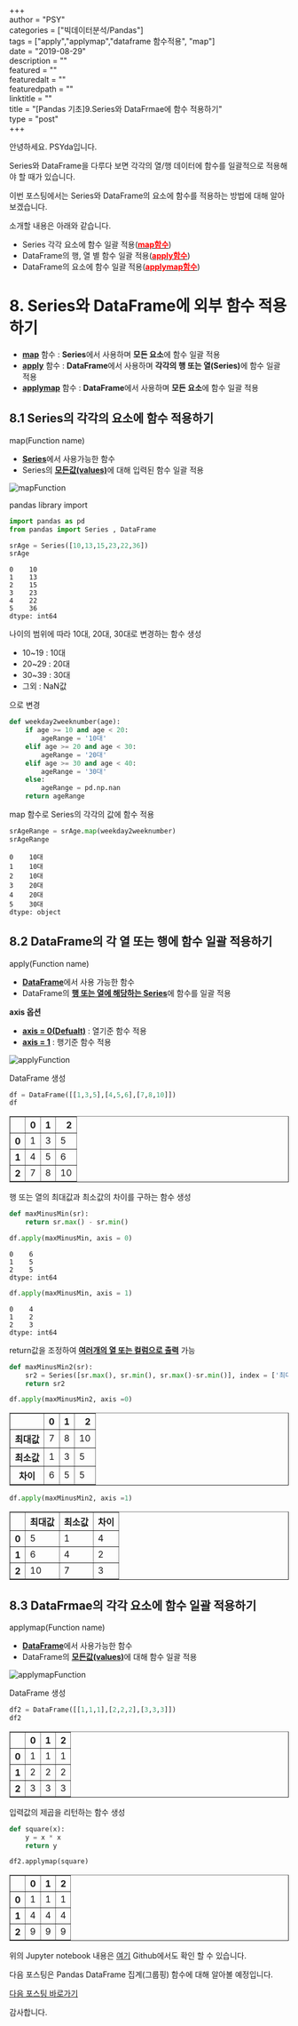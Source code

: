 
+++  
author = "PSY"  
categories = ["빅데이터분석/Pandas"]  
tags = ["apply","applymap","dataframe 함수적용", "map"]  
date = "2019-08-29"  
description = ""  
featured = ""  
featuredalt = ""  
featuredpath = ""  
linktitle = ""  
title = "[Pandas 기초]9.Series와 DataFrmae에 함수 적용하기"  
type = "post"  
+++  

안녕하세요. PSYda입니다.

Series와 DataFrame을 다루다 보면 각각의 열/행 데이터에 함수를 일괄적으로 적용해야 할 때가 있습니다. 

이번 포스팅에서는 Series와 DataFrame의 요소에 함수를 적용하는 방법에 대해 알아보겠습니다.

소개할 내용은 아래와 같습니다.

<div id = "summary">
<ul>
<li>Series 각각 요소에 함수 일괄 적용(<strong><u><span style = "color:red">map함수</span></u></strong>) </li>
<li>DataFrame의 행, 열 별 함수 일괄 적용(<strong><u><span style = "color:red">apply함수</span></u></strong>)</li>
<li>DataFrame의 요소에 함수 일괄 적용(<strong><u><span style = "color:red">applymap함수</span></u></strong>)</li>
</ul>
</div>

# 8. Series와 DataFrame에 외부 함수 적용하기

- <strong><u>map</u></strong> 함수 : <strong>Series</strong>에서 사용하며 <strong>모든 요소</strong>에 함수 일괄 적용
- <strong><u>apply</u></strong> 함수 : <strong>DataFrame</strong>에서 사용하며 <strong>각각의 행 또는 열(Series)</strong>에 함수 일괄 적용
- <strong><u>applymap</u></strong> 함수 : <strong>DataFrame</strong>에서 사용하며 <strong>모든 요소</strong>에 함수 일괄 적용

## 8.1 Series의 각각의 요소에 함수 적용하기

<span class = "hlblock">map(Function name)</span>

- <strong><u>Series</u></strong>에서 사용가능한 함수
- Series의 <strong><u>모든값(values)</u></strong>에 대해 입력된 함수 일괄 적용
<div class = "CenterImg">
<img src = "/img/Pandas/mapFunction.jpg" alt="mapFunction" />
</div>

pandas library import


```python
import pandas as pd
from pandas import Series , DataFrame
```


```python
srAge = Series([10,13,15,23,22,36])
srAge
```




    0    10
    1    13
    2    15
    3    23
    4    22
    5    36
    dtype: int64



나이의 범위에 따라 10대, 20대, 30대로 변경하는 함수 생성

- 10~19 : 10대
- 20~29 : 20대
- 30~39 : 30대
- 그외 : NaN값

으로 변경


```python
def weekday2weeknumber(age):
    if age >= 10 and age < 20:
        ageRange = '10대'
    elif age >= 20 and age < 30:
        ageRange = '20대'
    elif age >= 30 and age < 40:
        ageRange = '30대'
    else:
        ageRange = pd.np.nan
    return ageRange
```

map 함수로 Series의 각각의 값에 함수 적용


```python
srAgeRange = srAge.map(weekday2weeknumber)
srAgeRange
```




    0    10대
    1    10대
    2    10대
    3    20대
    4    20대
    5    30대
    dtype: object



## 8.2 DataFrame의 각 열 또는 행에 함수 일괄 적용하기

<span class ="hlblock">apply(Function name)</span>

- <strong><u>DataFrame</u></strong>에서 사용 가능한 함수
- DataFrame의 <strong><u>행 또는 열에 해당하는 Series</u></strong>에 함수를 일괄 적용

<strong>axis 옵션</strong>

- <strong><u>axis = 0(Defualt)</u></strong> : 열기준 함수 적용
- <strong><u>axis = 1</u></strong> : 행기준 함수 적용
<div class = "CenterImg">
<img src = "/img/Pandas/applyFunction.jpg" alt="applyFunction" />
</div>

DataFrame 생성


```python
df = DataFrame([[1,3,5],[4,5,6],[7,8,10]])
df
```




<div>
<style scoped>
    .dataframe tbody tr th:only-of-type {
        vertical-align: middle;
    }

    .dataframe tbody tr th {
        vertical-align: top;
    }

    .dataframe thead th {
        text-align: right;
    }
</style>
<table border="1" class="dataframe">
  <thead>
    <tr style="text-align: right;">
      <th></th>
      <th>0</th>
      <th>1</th>
      <th>2</th>
    </tr>
  </thead>
  <tbody>
    <tr>
      <th>0</th>
      <td>1</td>
      <td>3</td>
      <td>5</td>
    </tr>
    <tr>
      <th>1</th>
      <td>4</td>
      <td>5</td>
      <td>6</td>
    </tr>
    <tr>
      <th>2</th>
      <td>7</td>
      <td>8</td>
      <td>10</td>
    </tr>
  </tbody>
</table>
</div>



행 또는 열의 최대값과 최소값의 차이를 구하는 함수 생성


```python
def maxMinusMin(sr):
    return sr.max() - sr.min()
```


```python
df.apply(maxMinusMin, axis = 0)
```




    0    6
    1    5
    2    5
    dtype: int64




```python
df.apply(maxMinusMin, axis = 1)
```




    0    4
    1    2
    2    3
    dtype: int64



return값을 조정하여 <strong><u>여러개의 열 또는 컬럼으로 출력</u></strong> 가능


```python
def maxMinusMin2(sr):
    sr2 = Series([sr.max(), sr.min(), sr.max()-sr.min()], index = ['최대값','최소값','차이'])
    return sr2
```


```python
df.apply(maxMinusMin2, axis =0)
```




<div>
<style scoped>
    .dataframe tbody tr th:only-of-type {
        vertical-align: middle;
    }

    .dataframe tbody tr th {
        vertical-align: top;
    }

    .dataframe thead th {
        text-align: right;
    }
</style>
<table border="1" class="dataframe">
  <thead>
    <tr style="text-align: right;">
      <th></th>
      <th>0</th>
      <th>1</th>
      <th>2</th>
    </tr>
  </thead>
  <tbody>
    <tr>
      <th>최대값</th>
      <td>7</td>
      <td>8</td>
      <td>10</td>
    </tr>
    <tr>
      <th>최소값</th>
      <td>1</td>
      <td>3</td>
      <td>5</td>
    </tr>
    <tr>
      <th>차이</th>
      <td>6</td>
      <td>5</td>
      <td>5</td>
    </tr>
  </tbody>
</table>
</div>




```python
df.apply(maxMinusMin2, axis =1)
```




<div>
<style scoped>
    .dataframe tbody tr th:only-of-type {
        vertical-align: middle;
    }

    .dataframe tbody tr th {
        vertical-align: top;
    }

    .dataframe thead th {
        text-align: right;
    }
</style>
<table border="1" class="dataframe">
  <thead>
    <tr style="text-align: right;">
      <th></th>
      <th>최대값</th>
      <th>최소값</th>
      <th>차이</th>
    </tr>
  </thead>
  <tbody>
    <tr>
      <th>0</th>
      <td>5</td>
      <td>1</td>
      <td>4</td>
    </tr>
    <tr>
      <th>1</th>
      <td>6</td>
      <td>4</td>
      <td>2</td>
    </tr>
    <tr>
      <th>2</th>
      <td>10</td>
      <td>7</td>
      <td>3</td>
    </tr>
  </tbody>
</table>
</div>



## 8.3 DataFrmae의 각각 요소에 함수 일괄 적용하기

<span class = "hlblock">applymap(Function name)</span>

- <strong><u>DataFrame</u></strong>에서 사용가능한 함수
- DataFrame의 <strong><u>모든값(values)</u></strong>에 대해 함수 일괄 적용

<img src = "/img/pandas/applymapFunction.jpg" alt="applymapFunction" />

DataFrame 생성


```python
df2 = DataFrame([[1,1,1],[2,2,2],[3,3,3]])
df2
```




<div>
<style scoped>
    .dataframe tbody tr th:only-of-type {
        vertical-align: middle;
    }

    .dataframe tbody tr th {
        vertical-align: top;
    }

    .dataframe thead th {
        text-align: right;
    }
</style>
<table border="1" class="dataframe">
  <thead>
    <tr style="text-align: right;">
      <th></th>
      <th>0</th>
      <th>1</th>
      <th>2</th>
    </tr>
  </thead>
  <tbody>
    <tr>
      <th>0</th>
      <td>1</td>
      <td>1</td>
      <td>1</td>
    </tr>
    <tr>
      <th>1</th>
      <td>2</td>
      <td>2</td>
      <td>2</td>
    </tr>
    <tr>
      <th>2</th>
      <td>3</td>
      <td>3</td>
      <td>3</td>
    </tr>
  </tbody>
</table>
</div>



입력값의 제곱을 리턴하는 함수 생성


```python
def square(x):
    y = x * x
    return y
```


```python
df2.applymap(square)
```




<div>
<style scoped>
    .dataframe tbody tr th:only-of-type {
        vertical-align: middle;
    }

    .dataframe tbody tr th {
        vertical-align: top;
    }

    .dataframe thead th {
        text-align: right;
    }
</style>
<table border="1" class="dataframe">
  <thead>
    <tr style="text-align: right;">
      <th></th>
      <th>0</th>
      <th>1</th>
      <th>2</th>
    </tr>
  </thead>
  <tbody>
    <tr>
      <th>0</th>
      <td>1</td>
      <td>1</td>
      <td>1</td>
    </tr>
    <tr>
      <th>1</th>
      <td>4</td>
      <td>4</td>
      <td>4</td>
    </tr>
    <tr>
      <th>2</th>
      <td>9</td>
      <td>9</td>
      <td>9</td>
    </tr>
  </tbody>
</table>
</div>



위의 Jupyter notebook 내용은 [여기](https://github.com/psyssai/PandasBasic/blob/master/PandasBasic_8_Pandas_apply_function.ipynb) Github에서도 확인 할 수 있습니다.

다음 포스팅은 Pandas DataFrame 집계(그룹핑) 함수에 대해 알아볼 예정입니다.

[다음 포스팅 바로가기](https://psyssai.github.io/blog/bigdata/pandas/9_dataframe_grouping)

감사합니다.
